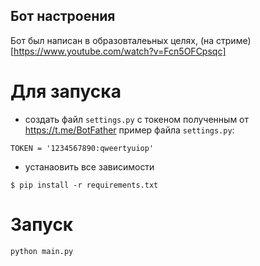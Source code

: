 Бот настроения 
--------------

Бот был написан в образовталеьных целях, (на стриме)[https://www.youtube.com/watch?v=Fcn5OFCpsqc]

Для запуска 
===========

 - создать файл `settings.py` с токеном полученным от https://t.me/BotFather
 пример файла `settings.py`:
 ```
 TOKEN = '1234567890:qweertyuiop'
 ```
 - устанаовить все зависимости
 ```
$ pip install -r requirements.txt
 ```

Запуск
======

```
python main.py
```
